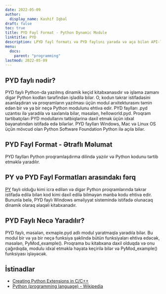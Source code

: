 ```yaml
---
date: 2022-05-09
author:
  display_name: Kashif Iqbal
draft: false
toc: true
title: PYD Fayl Format - Python Dynamic Module
linktitle: PYD
description: LPYD fayl formatı və PYD faylını yarada və aça bilən API-lər haqqında qazanıns.
menu:
  docs:
    parent: "programming"
lastmod: 2022-05-09
---
```


## PYD faylı nədir?

PYD faylı Python-da yazılmış dinamik keçid kitabxanasıdır və işləmə zamanı digər Python kodları tərəfindən işlədilə bilər. O, kodun təkrar istifadəsini asanlaşdıran və proqramların yazılması üçün modul arxitekturasını təmin edən bir və ya bir neçə Python modulunu ehtiva edir. PYD faylları .pyd uzantısı ilə yaradıla və saxlanıla bilər, məsələn, helloworld.pyd. Proqram tərtibatçıları PYD modullarını tətbiqlərinə daxil etmək üçün idxal bəyanatından istifadə edə bilərlər. PYD faylları Windows, Mac və Linux OS üçün mövcud olan Python Software Foundation Python ilə açıla bilər.

## PYD Fayl Format - Ətraflı Məlumat

PYD faylları Python proqramlaşdırma dilində yazılır və Python kodunu tərtib etməklə yaradılır.

## PY və PYD Fayl Formatları arasındakı fərq

[PY](/programming/py/) faylı olduğu kimi icra edilən və digər Python proqramlarında təkrar istifadə edilə bilən kod kimi daxil edilə bilməyən mənbə kodu ehtiva edir. Bununla belə, PYD faylı Windows əməliyyat sistemində istifadə olunacaq dinamik olaraq əlaqəli kitabxanadır.

## PYD Faylı Necə Yaradılır?

PYD faylı, məsələn, exmaple.pyd adlı modul yaratmaqla yaradıla bilər. Bu modul bir və ya bir neçə funksiya şəklində bütün funksiyaları ehtiva edəcək, məsələn, PyMod_example(). Proqrama bu kitabxana daxil olduqda və onu çağırdıqda, modulu idxal etməklə həyata keçirilə bilər və PyMod_example() funksiyası işləyəcək.

## İstinadlar ##

* [Creating Python Extensions in C/C++](https://sebsauvage.net/python/mingw.html)
* [Python (programming language) - Wikipedia](https://en.wikipedia.org/wiki/Python_(programming_language))
